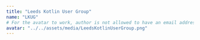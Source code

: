 ```yaml
---
title: "Leeds Kotlin User Group"
name: "LKUG"
# For the avatar to work, author is not allowed to have an email address ¯\_(ツ)_/¯
avatar: "../../assets/media/LeedsKotlinUserGroup.png"
---
```

